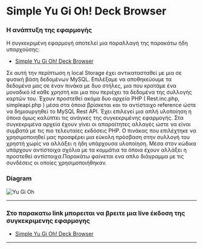 # Simple Yu Gi Oh! Deck Browser

### Η ανάπτυξη της εφαρμογής
 Η συγκεκριμένη εφαρμογή αποτελεί μια παραλλαγή της παρακάτω ήδη υπαρχούσης:

*  [Simple Yu Gi Oh! Deck Browser](https://github.com/thanostath13/yugi/ "Simple Yu Gi Oh! Deck Browser")

Σε αυτή την περίπτωση η local Storage έχει αντικατασταθεί με μια σε φυσική βάση δεδομένων MySQL. Επιλέξαμε να αποθηκεύουμε τα δεδομένα μας σε έναν πινάκα με δυο στήλες, μια που κρατάμε ένα μοναδικό id κάθε χρηστή και μια που περιέχει τα δεδομένα της συλλογής καρτών του. Έχουν προστεθεί ακόμα δυο αρχεία PHP ( Rest.inc.php, simpleapi.php ) μέσα στα όποια βρίσκεται και το αντίστοιχο reference ώστε να δημιουργηθεί το MySQL Rest API. Έχει επιλεγεί μια απλή υλοποίηση η όποια όμως καλύπτει τις ανάγκες της συγκεκριμένης εφαρμογής. Στα συγκεκριμένα αρχεία έχουν γίνει οι απαραίτητες αλλαγές ώστε να είναι συμβατά με τις πιο τελευταίες εκδόσεις PHP. Ο πινάκας που επιλέχτηκε να χρησιμοποιηθεί μας προσφέρει μια εύκολη πρόσβαση στην συλλογή του χρηστή χωρίς να αλλάξει η ήδη υπάρχουσα υλοποίηση. Μέσα στον κώδικα υπάρχουν αντίστοιχα σχόλια με τα κομμάτια τα όποια έχουν αλλάξει η προστεθεί αντίστοιχα.Παρακάτω φαίνεται ενα απλο διάγραμμα με τις συνδέσεις οι οποίες χρησιμοποιήθηκαν.

### Diagram

![Yu Gi Oh](https://github.com/thanostath13/yugi/blob/master/img/yugi_diagram1.jpg "Simple Yu Gi Oh! Deck Browser diagram")

***

### Στο παρακατω link μπορειται να βρειτε μια live έκδοση της συγκεκριμενης εφαρμογης

* [Simple Yu Gi Oh! Deck Browser](https://thanostath13.github.io/yugi_db/ "Simple Yu Gi Oh! Deck Browser")

***
